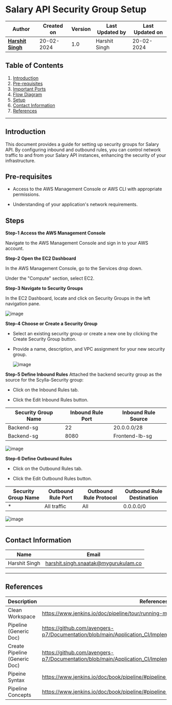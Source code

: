 # Salary API Security Group Setup

| Author                                                           | Created on  | Version    | Last Updated by | Last Updated on |
| ---------------------------------------------------------------- | ----------- | ---------- | --------------- | --------------- |
| **[Harshit Singh](https://github.com/Panu-S-Harshit-Ninja-07)**  | 20-02-2024  | 1.0        | Harshit Singh   | 20-02-2024      |


## Table  of Contents

1. [Introduction](#Introduction)
2. [Pre-requisites](#Pre-requisites)
3. [Important Ports](#Important-Ports)
4. [Flow Diagram](#Flow-Diagram)
5. [Setup](#Setup)
6. [Contact Information](#Contact-Information)
7. [References](#References)
***

## Introduction

This document provides a guide for setting up security groups for Salary API. By configuring inbound and outbound rules, you can control network traffic to and from your Salary API instances, enhancing the security of your infrastructure.


## Pre-requisites
* Access to the AWS Management Console or AWS CLI with appropriate permissions.

* Understanding of your application's network requirements.

## Steps
**Step-1 Access the AWS Management Console**

  Navigate to the AWS Management Console and sign in to your AWS account.

**Step-2 Open the EC2 Dashboard**

In the AWS Management Console, go to the Services drop down.

Under the "Compute" section, select EC2.

**Step-3 Navigate to Security Groups**

In the EC2 Dashboard, locate and click on Security Groups in the left navigation pane.

![image](https://github.com/CodeOps-Hub/Documentation/assets/156056709/54e01965-722a-4db3-a66a-cd15f0fac52b)



**Step-4 Choose or Create a Security Group**

* Select an existing security group or create a new one by clicking the Create Security Group button.

* Provide a name, description, and VPC assignment for your new security group.

  ![image](https://github.com/CodeOps-Hub/Documentation/assets/156056709/82f6ed9b-8ea9-4092-9e3a-db318d806168)
  

**Step-5 Define Inbound Rules**
Attached the backend security group as the source for the Scylla-Security group:

* Click on the Inbound Rules tab.

* Click the Edit Inbound Rules button.

| Security Group Name | Inbound Rule Port | Inbound Rule Source |
|---------------------|-------------------|---------------------|
| Backend-sg          | 22                | 20.0.0.0/28         |
| Backend-sg          | 8080              | Frontend-lb-sg          |


![image](https://github.com/CodeOps-Hub/Documentation/assets/156056709/a2c7a204-f43a-4689-8c19-853afc0446ab)



**Step-6 Define Outbound Rules**

* Click on the Outbound Rules tab.

* Click the Edit Outbound Rules button.

| Security Group Name | Outbound Rule Port | Outbound Rule Protocol | Outbound Rule Destination |
|---------------------|---------------------|------------------------|--------------------------|
| *                   | All traffic         | All                    | 0.0.0.0/0                | 


![image](https://github.com/CodeOps-Hub/Documentation/assets/156056709/1d86e360-8cd3-4edd-959b-fbab18a4e0b2)


---

## Contact Information

|     Name         | Email  |
| -----------------| ------------------------------------ |
| Harshit Singh    | harshit.singh.snaatak@mygurukulam.co |
***

## References

| Description                                   | References  
| --------------------------------------------  | -------------------------------------------------|
| Clean Workspace | https://www.jenkins.io/doc/pipeline/tour/running-multiple-steps/#finishing-up |
| Pipeline (Generic Doc) | https://github.com/avengers-p7/Documentation/blob/main/Application_CI/Implementation/GenericDoc/jenkinsPipeline.md |
| Create Pipeline (Generic Doc)| https://github.com/avengers-p7/Documentation/blob/main/Application_CI/Implementation/GenericDoc/pipelinePOC.md |
| Pipeine Syntax | https://www.jenkins.io/doc/book/pipeline/#pipeline-syntax-overview |
| Pipeline Concepts | https://www.jenkins.io/doc/book/pipeline/#pipeline-concepts |
